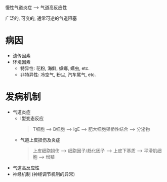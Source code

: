慢性气道炎症 --> 气道高反应性

广泛的, 可变的, 通常可逆的气道阻塞

# 病因

- 遗传因素
- 环境因素
  - 特异性: 花粉, 海鲜, 蟑螂, 螨虫, etc.
  - 非特异性: 冷空气, 粉尘, 汽车尾气, etc. 

# 发病机制

- 气道炎症
  - Ⅰ型变态反应
    > T细胞 --> B细胞 --> IgE --> 肥大细胞架桥性结合 --> 分泌物
  - 气道上皮损伤及炎症
    > 上皮细胞损伤 --> 细胞因子/趋化因子 --> 上皮下基质 --> 平滑肌细胞 --> 增殖
- 气道高反应性
- 神经机制 (神经调节机制的异常)